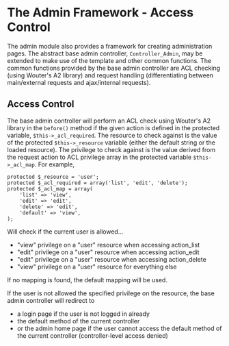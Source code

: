 # The Admin Framework - Access Control

The admin module also provides a framework for creating administration pages.
The abstract base admin controller, `Controller_Admin`, may be extended to make
use of the template and other common functions.  The common functions provided
by the base admin controller are ACL checking (using Wouter's A2 library) and
request handling (differentiating between main/external requests and ajax/internal
requests).

## Access Control

The base admin controller will perform an ACL check using Wouter's A2 library in the
`before()` method if the given action is defined in the protected variable,
`$this->_acl_required`.  The resource to check against is the value of the protected
`$this->_resource` variable (either the default string or the loaded resource).
The privilege to check against is the value derived from the request action to ACL
privilege array in the protected variable `$this->_acl_map`.  For example,

    protected $_resource = 'user';
    protected $_acl_required = array('list', 'edit', 'delete');
    protected $_acl_map = array(
        'list' => 'view',
        'edit' => 'edit',
        'delete' => 'edit',
        'default' => 'view',
    );

Will check if the current user is allowed...

 - "view" privilege on a "user" resource when accessing action_list
 - "edit" privilege on a "user" resource when accessing action_edit
 - "edit" privilege on a "user" resource when accessing action_delete
 - "view" privilege on a "user" resource for everything else

If no mapping is found, the default mapping will be used.

If the user is not allowed the specified privilege on the resource, the base
admin controller will redirect to

 - a login page if the user is not logged in already
 - the default method of the current controller
 - or the admin home page if the user cannot access the default method of the current controller (controller-level access denied)

